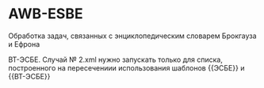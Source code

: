 # AWB-ESBE
Обработка задач, связанных с энциклопедическим словарем Брокгауза и Ефрона

ВТ-ЭСБЕ. Случай № 2.xml нужно запускать только для списка, построенного на пересечениии использования шаблонов {{ЭСБЕ}} и {{ВТ-ЭСБЕ}}
